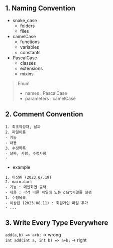 ## 1. Naming Convention

- snake_case
    - folders
    - files
- camelCase
  - functions
  - variables
  - constants
- PascalCase
  - classes
  - extensions
  - mixins
> Enum
>   - names : PascalCase
>   - parameters : camelCase

## 2. Comment Convention

```
1. 최초작성자, 날짜
2. 파일이름
- 기능
- 내용
3. 수정목록
- 날짜, 사람, 수정사항
-
```
- example
```
1. 이상린 (2023.07.19)
2. main.dart
- 기능 : 메인화면 출력
- 내용 : 각각 다른 파일에 있는 dart파일들 실행
1. 수정목록
- 이상린 (2023.08.11) : 회원가입 파일 추가
- ...
```

## 3. Write Every Type Everywhere

`add(a,b) => a+b;` -> wrong  
`int add(int a, int b) => a+b;` -> right